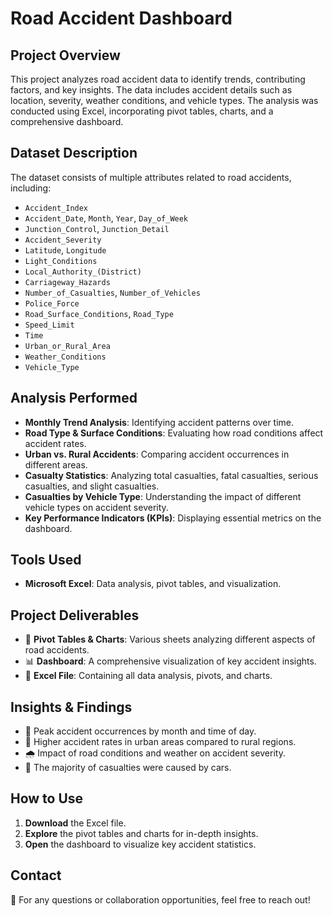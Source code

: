 # Road Accident Dashboard

## Project Overview
This project analyzes road accident data to identify trends, contributing factors, and key insights. The data includes accident details such as location, severity, weather conditions, and vehicle types. The analysis was conducted using Excel, incorporating pivot tables, charts, and a comprehensive dashboard.

## Dataset Description
The dataset consists of multiple attributes related to road accidents, including:

- `Accident_Index`
- `Accident_Date`, `Month`, `Year`, `Day_of_Week`
- `Junction_Control`, `Junction_Detail`
- `Accident_Severity`
- `Latitude`, `Longitude`
- `Light_Conditions`
- `Local_Authority_(District)`
- `Carriageway_Hazards`
- `Number_of_Casualties`, `Number_of_Vehicles`
- `Police_Force`
- `Road_Surface_Conditions`, `Road_Type`
- `Speed_Limit`
- `Time`
- `Urban_or_Rural_Area`
- `Weather_Conditions`
- `Vehicle_Type`

## Analysis Performed
- **Monthly Trend Analysis**: Identifying accident patterns over time.
- **Road Type & Surface Conditions**: Evaluating how road conditions affect accident rates.
- **Urban vs. Rural Accidents**: Comparing accident occurrences in different areas.
- **Casualty Statistics**: Analyzing total casualties, fatal casualties, serious casualties, and slight casualties.
- **Casualties by Vehicle Type**: Understanding the impact of different vehicle types on accident severity.
- **Key Performance Indicators (KPIs)**: Displaying essential metrics on the dashboard.

## Tools Used
- **Microsoft Excel**: Data analysis, pivot tables, and visualization.

## Project Deliverables
- 📂 **Pivot Tables & Charts**: Various sheets analyzing different aspects of road accidents.
- 📊 **Dashboard**: A comprehensive visualization of key accident insights.
- 📑 **Excel File**: Containing all data analysis, pivots, and charts.

## Insights & Findings
- 🚗 Peak accident occurrences by month and time of day.
- 🌆 Higher accident rates in urban areas compared to rural regions.
- 🌧️ Impact of road conditions and weather on accident severity.
- 🚙 The majority of casualties were caused by cars.

## How to Use
1. **Download** the Excel file.
2. **Explore** the pivot tables and charts for in-depth insights.
3. **Open** the dashboard to visualize key accident statistics.

## Contact
📩 For any questions or collaboration opportunities, feel free to reach out!
